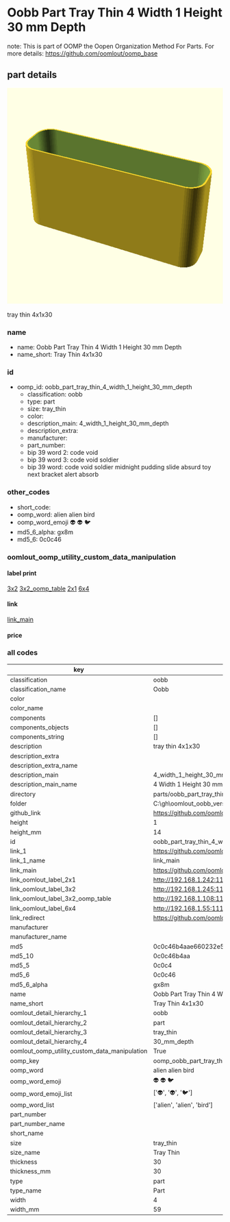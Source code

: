 # Oobb Part Tray Thin 4 Width 1 Height 30 mm Depth  

note: This is part of OOMP the Oopen Organization Method For Parts. For more details: https://github.com/oomlout/oomp_base

##  part details
  

[![](3dpr.png)](3dpr.png)

tray thin 4x1x30



### name
* name: Oobb Part Tray Thin 4 Width 1 Height 30 mm Depth
* name_short: Tray Thin 4x1x30 
### id
* oomp_id: oobb_part_tray_thin_4_width_1_height_30_mm_depth
  * classification: oobb
  * type: part
  * size: tray_thin
  * color: 
  * description_main: 4_width_1_height_30_mm_depth
  * description_extra: 
  * manufacturer: 
  * part_number: 
  * bip 39 word 2: code void
  * bip 39 word 3: code void soldier
  * bip 39 word: code void soldier midnight pudding slide absurd toy next bracket alert absorb

### other_codes
* short_code: 
* oomp_word: alien alien bird
* oomp_word_emoji :alien: :alien: :bird:
* md5_6_alpha: gx8m
* md5_6: 0c0c46






### oomlout_oomp_utility_custom_data_manipulation
#### label print
[3x2](http://192.168.1.245:1112/?label=oomp%20gx8m)
[3x2_oomp_table](http://192.168.1.108:1112/?label=oomp%20gx8m)
[2x1](http://192.168.1.242:1112/?label=oomp%20gx8m)
[6x4](http://192.168.1.55:1112/?label=oomp%20gx8m)    

#### link

[link_main](https://github.com/oomlout/oomlout_oobb_version_4_generated_parts/tree/main/navigation_oomp/oobb/part/tray_thin/4_width_1_height_30_mm_depth/part)                              

#### price







### all codes 
| key | value |  
| --- | --- |  
| classification | oobb |  
| classification_name | Oobb |  
| color |  |  
| color_name |  |  
| components | [] |  
| components_objects | [] |  
| components_string | [] |  
| description | tray thin 4x1x30 |  
| description_extra |  |  
| description_extra_name |  |  
| description_main | 4_width_1_height_30_mm_depth |  
| description_main_name | 4 Width 1 Height 30 mm Depth |  
| directory | parts/oobb_part_tray_thin_4_width_1_height_30_mm_depth |  
| folder | C:\gh\oomlout_oobb_version_4_generated_parts\parts\oobb_part_tray_thin_4_width_1_height_30_mm_depth |  
| github_link | https://github.com/oomlout/oomlout_oomp_part_src/tree/main/parts/oobb_part_tray_thin_4_width_1_height_30_mm_depth |  
| height | 1 |  
| height_mm | 14 |  
| id | oobb_part_tray_thin_4_width_1_height_30_mm_depth |  
| link_1 | https://github.com/oomlout/oomlout_oobb_version_4_generated_parts/tree/main/navigation_oomp/oobb/part/tray_thin/4_width_1_height_30_mm_depth/part |  
| link_1_name | link_main |  
| link_main | https://github.com/oomlout/oomlout_oobb_version_4_generated_parts/tree/main/navigation_oomp/oobb/part/tray_thin/4_width_1_height_30_mm_depth/part |  
| link_oomlout_label_2x1 | http://192.168.1.242:1112/?label=oomp%20gx8m |  
| link_oomlout_label_3x2 | http://192.168.1.245:1112/?label=oomp%20gx8m |  
| link_oomlout_label_3x2_oomp_table | http://192.168.1.108:1112/?label=oomp%20gx8m |  
| link_oomlout_label_6x4 | http://192.168.1.55:1112/?label=oomp%20gx8m |  
| link_redirect | https://github.com/oomlout/oomlout_oobb_version_4_generated_parts/tree/main/parts/oobb_tray_thin_04_01_30 |  
| manufacturer |  |  
| manufacturer_name |  |  
| md5 | 0c0c46b4aae660232e5698c79d3d6168 |  
| md5_10 | 0c0c46b4aa |  
| md5_5 | 0c0c4 |  
| md5_6 | 0c0c46 |  
| md5_6_alpha | gx8m |  
| name | Oobb Part Tray Thin 4 Width 1 Height 30 mm Depth |  
| name_short | Tray Thin 4x1x30  |  
| oomlout_detail_hierarchy_1 | oobb |  
| oomlout_detail_hierarchy_2 | part |  
| oomlout_detail_hierarchy_3 | tray_thin |  
| oomlout_detail_hierarchy_4 | 30_mm_depth |  
| oomlout_oomp_utility_custom_data_manipulation | True |  
| oomp_key | oomp_oobb_part_tray_thin_4_width_1_height_30_mm_depth |  
| oomp_word | alien alien bird |  
| oomp_word_emoji | :alien: :alien: :bird: |  
| oomp_word_emoji_list | [':alien:', ':alien:', ':bird:'] |  
| oomp_word_list | ['alien', 'alien', 'bird'] |  
| part_number |  |  
| part_number_name |  |  
| short_name |  |  
| size | tray_thin |  
| size_name | Tray Thin |  
| thickness | 30 |  
| thickness_mm | 30 |  
| type | part |  
| type_name | Part |  
| width | 4 |  
| width_mm | 59 |  
